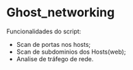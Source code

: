 # Ghost_networking

Funcionalidades do script:
- Scan de portas nos hosts;
- Scan de subdominios dos Hosts(web);
- Analise de tráfego de rede.

